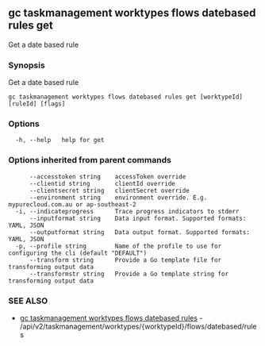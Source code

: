 ## gc taskmanagement worktypes flows datebased rules get

Get a date based rule

### Synopsis

Get a date based rule

```
gc taskmanagement worktypes flows datebased rules get [worktypeId] [ruleId] [flags]
```

### Options

```
  -h, --help   help for get
```

### Options inherited from parent commands

```
      --accesstoken string    accessToken override
      --clientid string       clientId override
      --clientsecret string   clientSecret override
      --environment string    environment override. E.g. mypurecloud.com.au or ap-southeast-2
  -i, --indicateprogress      Trace progress indicators to stderr
      --inputformat string    Data input format. Supported formats: YAML, JSON
      --outputformat string   Data output format. Supported formats: YAML, JSON
  -p, --profile string        Name of the profile to use for configuring the cli (default "DEFAULT")
      --transform string      Provide a Go template file for transforming output data
      --transformstr string   Provide a Go template string for transforming output data
```

### SEE ALSO

* [gc taskmanagement worktypes flows datebased rules](gc_taskmanagement_worktypes_flows_datebased_rules.html)	 - /api/v2/taskmanagement/worktypes/{worktypeId}/flows/datebased/rules


